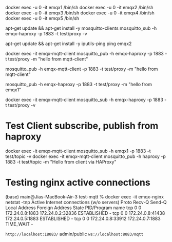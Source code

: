 docker exec -u 0 -it emqx1 /bin/sh
docker exec -u 0 -it emqx2 /bin/sh
docker exec -u 0 -it emqx3 /bin/sh
docker exec -u 0 -it emqx4 /bin/sh
docker exec -u 0 -it emqx5 /bin/sh

apt-get update && apt-get install -y mosquitto-clients
mosquitto_sub -h emqx-haproxy -p 1883 -t test/proxy -v

apt-get update && apt-get install -y iputils-ping
ping emqx2



docker exec -it emqx-mqtt-client mosquitto_pub -h emqx-haproxy -p 1883 -t test/proxy -m "hello from mqtt-client"

mosquitto_pub -h emqx-mqtt-client -p 1883 -t test/proxy -m "hello from mqtt-client"

mosquitto_pub -h emqx-haproxy -p 1883 -t test/proxy -m "hello from emqx1"

docker exec -it emqx-mqtt-client mosquitto_sub -h emqx-haproxy -p 1883 -t test/proxy -v

# Test Client subscribe, publish from haproxy
docker exec -it emqx-mqtt-client mosquitto_sub -h emqx1 -p 1883 -t test/topic -v
docker exec -it emqx-mqtt-client mosquitto_pub -h haproxy -p 1883 -t test/topic -m "Hello from client via HAProxy"

# Testing nginx active connections
(base) main@Jias-MacBook-Air-3 test-mqtt % docker exec -it emqx-nginx netstat -tnp
Active Internet connections (w/o servers)
Proto Recv-Q Send-Q Local Address           Foreign Address         State       PID/Program name
tcp        0      0 172.24.0.8:1883         172.24.0.2:32836        ESTABLISHED -
tcp        0      0 172.24.0.8:41438        172.24.0.5:1883         ESTABLISHED -
tcp        0      0 172.24.0.8:33912        172.24.0.7:1883         TIME_WAIT   -


`http://localhost:18083/`
admin/public
`ws://localhost:8083/mqtt`